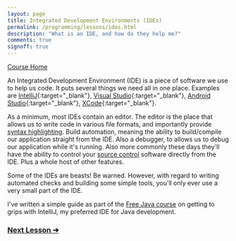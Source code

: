 ```yaml
---
layout: page
title: Integrated Development Environments (IDEs)
permalink: /programming/lessons/ides.html
description: "What is an IDE, and how do they help me?"
comments: true
signoff: true
---
```

[Course Home](../course)

An Integrated Development Environment (IDE) is a piece of software we use to help us code. It puts several things we need all in one place. Examples are [IntelliJ](https://www.jetbrains.com/idea/){:target="_blank"}, [Visual Studio](https://www.visualstudio.com/){:target="_blank"}, [Android Studio](https://developer.android.com/studio/index.html){:target="_blank"}, [XCode](https://developer.apple.com/xcode/){:target="_blank"}.

As a minimum, most IDEs contain an editor. The editor is the place that allows us to write code in various file formats, and importantly provide [syntax highlighting](../lessons/syntax). Build automation, meaning the ability to build/compile our application straight from the IDE. Also a debugger, to allows us to debug our application while it's running. Also more commonly these days they'll have the ability to control your [source control](../lessonsversioncontrol) software directly from the IDE. Plus a whole host of other features.

Some of the IDEs are beasts! Be warned. However, with regard to writing automated checks and building some simple tools, you'll only ever use a very small part of the IDE.

I've written a simple guide as part of the [Free Java course](/java/course) on getting to grips with IntelliJ, my preferred IDE for Java development. 

### [Next Lesson &#10132;](../lessons/syntax)